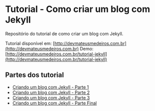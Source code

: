 # Tutorial - Como criar um blog com Jekyll
Repositório do tutorial de como criar um blog com Jekyll.

Tutorial disponível em: [http://devmateusmedeiros.com.br](http://devmateusmedeiros.com.br)
Demo: [http://devmateusmedeiros.com.br/tutorial-jekyll](http://devmateusmedeiros.com.br/tutorial-jekyll)

## Partes dos tutorial

- [Criando um blog com Jekyll - Parte 1](http://devmateusmedeiros.com.br/criando-um-blog-com-jekyll-parte-1/)
- [Criando um blog com Jekyll - Parte 2](http://devmateusmedeiros.com.br/criando-um-blog-com-jekyll-parte-2/)
- [Criando um blog com Jekyll - Parte 3](http://devmateusmedeiros.com.br/criando-um-blog-com-jekyll-parte-3/)
- [Criando um blog com Jekyll - Parte Final](http://devmateusmedeiros.com.br/criando-um-blog-com-jekyll-parte-final/)
